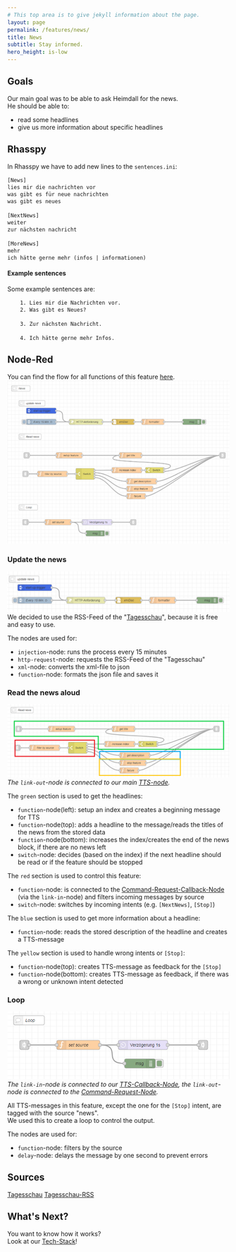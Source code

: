 ```yaml
---
# This top area is to give jekyll information about the page.
layout: page
permalink: /features/news/
title: News
subtitle: Stay informed.
hero_height: is-low
---
```


## Goals
Our main goal was to be able to ask Heimdall for the news.  
He should be able to:
- read some headlines
- give us more information about specific headlines

## Rhasspy
In Rhasspy we have to add new lines to the `sentences.ini`:

```textmate
[News]
lies mir die nachrichten vor
was gibt es für neue nachrichten
was gibt es neues

[NextNews]
weiter
zur nächsten nachricht

[MoreNews]
mehr
ich hätte gerne mehr (infos | informationen)
```

#### Example sentences
Some example sentences are:
```textmate
    1. Lies mir die Nachrichten vor.
    2. Was gibt es Neues?
    
    3. Zur nächsten Nachricht.
    
    4. Ich hätte gerne mehr Infos.
```

## Node-Red

You can find the flow for all functions of this feature [here](https://github.com/th-koeln-intia/ip-sprachassistent-team2/blob/master/node-red/news.json).  
![news](./../../../assets/Node-Red/Epics/News/news.png)  

### Update the news
 
![updateNews](./../../../assets/Node-Red/Epics/News/updateNews.png)  
We decided to use the RSS-Feed of the "[Tagesschau](https://www.tagesschau.de/xml/rss2_https/)", because it is free and easy to use.  
  
The nodes are used for:  
- `injection`-node: runs the process every 15 minutes 
- `http-request`-node: requests the RSS-Feed of the "Tagesschau"
- `xml`-node: converts the xml-file to json
- `function`-node: formats the json file and saves it 

### Read the news aloud
![readNews](./../../../assets/Node-Red/Epics/News/readNews.png)  
*The `link-out`-node is connected to our main [TTS-node](./../../tech-stack/hermesmqtt.md#tts).*

The `green` section is used to get the headlines:
- `function`-node(left): setup an index and creates a beginning message for TTS
- `function`-node(top): adds a headline to the message/reads the titles of the news from the stored data
- `function`-node(bottom): increases the index/creates the end of the news block, if there are no news left
- `switch`-node: decides (based on the index) if the next headline should be read or if the feature should be stopped  
  
The `red` section is used to control this feature:
- `function`-node: is connected to the [Command-Request-Callback-Node](./../../tech-stack/hermesmqtt.md#command-request) (via the `link-in`-node) and filters incoming messages by source
- `switch`-node: switches by incoming intents (e.g. `[NextNews]`, `[Stop]`)  
  
The `blue` section is used to get more information about a headline:
- `function`-node: reads the stored description of the headline and creates a TTS-message

The `yellow` section is used to handle wrong intents or `[Stop]`:
- `function`-node(top): creates TTS-message as feedback for the `[Stop]`
- `function`-node(bottom): creates TTS-message as feedback, if there was a wrong or unknown intent detected

### Loop

![loop](./../../../assets/Node-Red/Epics/News/loop.png)  
*The `link-in`-node is connected to our [TTS-Callback-Node](./../../tech-stack/hermesmqtt.md#tts), the `link-out`-node is connected to the [Command-Request-Node](./../../tech-stack/hermesmqtt.md#command-request).*  
  
All TTS-messages in this feature, except the one for the `[Stop]` intent, are tagged with the source "news".  
We used this to create a loop to control the output.

The nodes are used for:
- `function`-node: filters by the source
- `delay`-node: delays the message by one second to prevent errors

## Sources
[Tagesschau](https://www.tagesschau.de/)
[Tagesschau-RSS](https://www.tagesschau.de/xml/rss2_https/)

## What's Next?

You want to know how it works?  
Look at our [Tech-Stack](./../../tech-stack/index.md)!